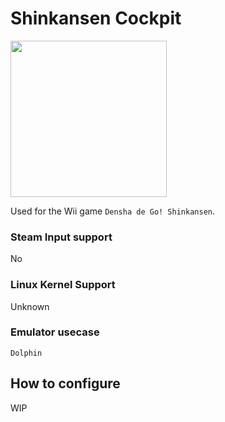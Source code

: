 # Shinkansen Cockpit

<img src="../../../wiki_images/controllers/shinkansen-controller.png" width="250">

Used for the Wii game `Densha de Go! Shinkansen`.

### Steam Input support
No

### Linux Kernel Support
Unknown

### Emulator usecase
`Dolphin`

## How to configure

WIP
